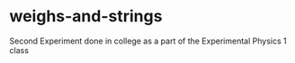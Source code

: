 # weighs-and-strings
Second Experiment done in college as a part of the Experimental Physics 1 class
